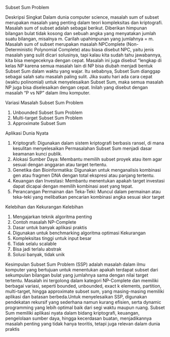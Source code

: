 Subset Sum Problem

Deskripsi Singkat 
Dalam dunia computer science, masalah sum of subset merupakan masalah yang penting dalam teori kompleksitas dan kriptografi. Masalah sum of subset adalah sebagai berikut. Diberikan himpunan bilangan bulat tidak kosong dan sebuah angka yang menyatakan jumlah suatu bilangan, misalnya m. Carilah upahimpunan yang jumlahnya = m. Masalah sum of subset merupakan masalah NPComplete (Non-Deterministic Polynomial Complete) atau biasa disebut NPC, yaitu jenis masalah yang sulit dicari solusinya, tapi kalau kita sudah tahu jawabannya, kita bisa mengeceknya dengan cepat. Masalah ini juga disebut “lengkap di kelas NP karena semua masalah lain di NP bisa diubah menjadi bentuk Subset Sum dalam waktu yang wajar. Itu sebabnya, Subset Sum dianggap sebagai salah satu masalah paling sulit. Jika suatu hari ada cara cepat (waktu polinomial) untuk menyelesaikan Subset Sum, maka semua masalah NP juga bisa diselesaikan dengan cepat. Inilah yang disebut dengan masalah “P vs NP” dalam ilmu komputer.

Variasi Masalah Subset Sum Problem
1. Unbounded Subset Sum Problem
2. Multi-target Subset Sum Problem
3. Approximate Subset Sum

Aplikasi Dunia Nyata
1. Kriptografi: Digunakan dalam sistem kriptografi berbasis ransel, di mana kesulitan menyelesaikan Permasalahan Subset Sum menjadi dasar keamanan kunci publik.
2. Alokasi Sumber Daya: Membantu memilih subset proyek atau item agar sesuai dengan anggaran atau target tertentu.
3. Genetika dan Bioinformatika: Digunakan untuk menganalisis kombinasi gen atau fragmen DNA dengan total ekspresi atau panjang tertentu.
4. Keuangan dan Investasi: Membantu menentukan apakah target investasi dapat dicapai dengan memilih kombinasi aset yang tepat.
5. Perancangan Permainan dan Teka-Teki: Muncul dalam permainan atau teka-teki yang melibatkan pencarian kombinasi angka sesuai skor target

Kelebihan dan Kekurangan Kelebihan
1. Mengajarkan teknik algoritma penting
2. Contoh masalah NP-Complete
3. Dasar untuk banyak aplikasi praktis
4. Digunakan untuk benchmarking algoritma optimasi
Kekurangan
1. Kompleksitas tinggi untuk input besar
2. Tidak selalu scalable
3. Bisa jadi terlalu abstrak
4. Solusi banyak, tidak unik

Kesimpulan Subset Sum Problem (SSP) adalah masalah dalam ilmu komputer yang bertujuan untuk menentukan apakah terdapat subset dari sekumpulan bilangan bulat yang jumlahnya sama dengan nilai target tertentu. Masalah ini tergolong dalam kategori NP-Complete dan memiliki berbagai variasi, seperti bounded, unbounded, exact k elements, partition, multi-target, hingga approximate subset sum, yang masing-masing memiliki aplikasi dan batasan berbeda.Untuk menyelesaikan SSP, digunakan pendekatan rekursif yang sederhana namun kurang efisien, serta dynamic programming yang lebih optimal baik dari segi waktu maupun ruang. Subset Sum memiliki aplikasi nyata dalam bidang kriptografi, keuangan, pengelolaan sumber daya, hingga kecerdasan buatan, menjadikannya masalah penting yang tidak hanya teoritis, tetapi juga relevan dalam dunia praktis
